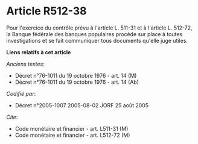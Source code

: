 # Article R512-38

Pour l'exercice du contrôle prévu à l'article L. 511-31 et à l'article L. 512-72, la Banque fédérale des banques populaires
procède sur place à toutes investigations et se fait communiquer tous documents qu'elle juge utiles.

**Liens relatifs à cet article**

_Anciens textes_:

  - Décret n°76-1011 du 19 octobre 1976 - art. 14 (M)
  - Décret n°76-1011 du 19 octobre 1976 - art. 14 (Ab)

_Codifié par_:

  - Décret n°2005-1007 2005-08-02 JORF 25 août 2005

_Cite_:

  - Code monétaire et financier - art. L511-31 (M)
  - Code monétaire et financier - art. L512-72 (M)
